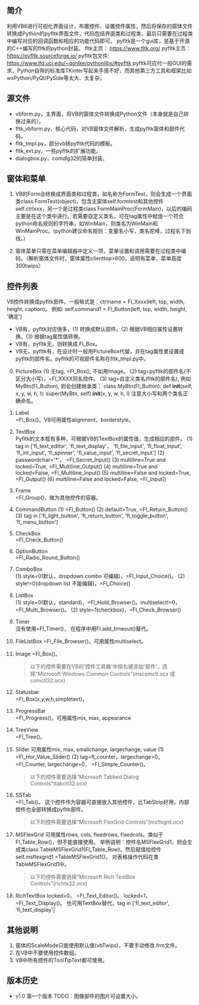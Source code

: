 ## 简介
利用VB6进行可视化界面设计，布置控件、设置控件属性，然后将保存的窗体文件转换成Python的pyfltk界面文件，代码包括界面类和过程类，最后只需要在过程类中编写对应的回调函数和相应的功能代码即可。
pyfltk是一个gui库，是基于开源的C++编写的fltk的python封装。
fltk主页： https://www.fltk.org/
pyfltk主页： https://pyfltk.sourceforge.io/
pyfltk包文件: https://www.lfd.uci.edu/~gohlke/pythonlibs/#pyfltk
pyfltk可应付一般GUI的需求，Python自带的标准库TKinter写起来手感不好，而其他第三方工具和框架比如wxPython/PyQt/PySide等太大、太复杂。

## 源文件
* vbform.py，主界面，将VB的窗体文件转换成Python文件（本身就是自己转换过来的）。
* fltk_vbform.py，核心代码，对VB窗体文件解析，生成pyfltk窗体和部件代码。
* fltk_tmpl.py，部分vb转pyfltk代码的模板。
* fltk_ext.py，一些pyfltk的扩展功能。
* dialogbox.py，comdlg32的简单封装。

## 窗体和菜单
1. VB的Form会转换成界面类和过程类，如名称为FormTest，则会生成一个界面类class FormTest(object)，包含主窗体self.formtest和其他控件self.ctrlxxx，另一个是过程类class FormMainProc(FormMain)，以后的编码主要是在这个类中进行。若需要自定义类名，可在tag属性中赋值一个符合python命名规则的字符串，如WinMain，则类名为WinMain和WinMainProc。(python建议命名规则：变量名小写，类名驼峰，过程名下划线。)

2. 窗体菜单只需在菜单编辑器中定义一项，菜单设置和调用需要在过程类中编码。（解析窗体文件时，窗体属性clienttop>600，说明有菜单，菜单高度300twips）


## 控件列表
VB控件转换成pyfltk部件，一般格式是：ctrlname = Fl_Xxxx(left, top, width, height, caption)。
例如: self.command1 = Fl_Button(left, top, width, height, '确定')
* VB有，pyfltk对应很多，(1) 转换成默认部件。(2) 根据VB相应属性设置转换。(3) 根据tag属性值转换。
* VB有，pyfltk无，则转换成 Fl_Box。
* VB无，pyfltk有，在设计时一般用PictureBox代替，并在tag属性里设置成pyfltk的部件名。pyfltk的可视部件名称在fltk_tmpl.py中。


0. PictureBox
	(1) 无tag, =Fl_Box(), 不如用Image。
	(2) tag=pyfltk的部件名(不区分大小写)，=Fl_XXXX同名控件。
	(3) tag=自定义类名(fltk的部件名), 例如MyBtn(Fl_Button), 则会创建继承类：
		class MyBtn(Fl_Button):
			def __init__(self, x, y, w, h, l):
				super(MyBtn, self).__init__(x, y, w, h, l)
        注意大小写和两个类名正确命名。

1. Label    
    =Fl_Box()。VB可用属性alignment，borderstyle。
2. TextBox    
    Pyfltk的文本框有多种，可根据VB的TextBox的属性值，生成相应的部件。
    (1) tag in ['fl_text_editor', 'fl_text_display'， 'fl_file_input', 'fl_float_input', 'fl_int_input', 'fl_spinner', 'fl_value_input', 'fl_secret_input']
    (2) passwordchar='*'， =Fl_Secret_Input()
    (3) multiline=True and locked=True, =Fl_Multiline_Output()
    (4) multiline=True and locked=False, =Fl_Multiline_Input()
    (5) multiline=False and locked=True, =Fl_Output()
    (6) multiline=False and locked=False, =Fl_Input()
3. Frame    
    =Fl_Group()，做为其他控件的容器。
4. CommandButton
	(1) =Fl_Button()
	(2) default=True, =Fl_Return_Button()
	(3) tag in ['fl_light_button', 'fl_return_button', 'fl_toggle_button', 'fl_menu_button'] 
5. CheckBox    
    =Fl_Check_Button()
6. OptionButton    
    =Fl_Radio_Round_Button()
7. ComboBox    
	(1) style=0(默认，dropdown combo 可编辑)，=Fl_Input_Choice()。
	(2) style!=0(dropdown list 不能编辑)，=Fl_Choice()
8. ListBox    
	(1) style=0(默认，standard)，=Fl_Hold_Browser()。multiselect!=0，=Fl_Multi_Browser()。
	(2) style=1(checkbox)，=Fl_Check_Browser()
9. Timer    
    没有使用=Fl_Timer()， 在程序中用Fl.add_timeout()替代。
10. FileListBox
	=Fl_File_Browser()。可用属性multiselect。
11. Image
    =Fl_Box()。
    
	>以下的控件需要在VB的'控件工具箱'中按右键添加'部件'，选择“Microsoft Windows Common Controls”(mscomctl.ocx 或 comctl32.ocx) 

13. Statusbar    
    =Fl_Box(x,y,w,h,simpletext)。
14. ProgressBar    
    =Fl_Progress()。可用属性mix, max, appearance
15. TreeView    
    =Fl_Tree()。
16. Slider 
	可用属性mix, max, smallchange, largechange, value
	(1) =Fl_Hor_Value_Slider()
	(2) tag=fl_counter，largechange>0，=Fl_Counter, largechange=0， =Fl_Simple_Counter()。

	>以下的控件需要选择“Microsoft Tabbed Dialog Controls”(tabctl32.ocx)
	
17. SSTab    
    =Fl_Tab()。
    这个控件作为容器可直接放入其他控件，比TabStrip好用，内部控件也全部转换成pyfltk部件。
    
	>以下的控件需要选择“Microsoft FlexGrid Controls”(msflxgrd.ocx)
	
16. MSFlexGrid 
	可用属性rows, cols, fixedrows, fixedcols。类似于Fl_Table_Row()，但不能直接使用。
	举例说明：控件名MSFlexGrid1，则会生成类class TableMSFlexGrid1(Fl_Table_Row)，然后赋值给控件self.msflexgrid1 =TableMSFlexGrid1()。
	对表格操作代码在类TableMSFlexGrid1中。

	>以下的控件需要选择“Microsoft Rich TextBox Controls”(richtx32.ocx)
	
16. RichTextBox 
	locked=0， =Fl_Text_Editor()。
	locked=1， =Fl_Text_Display()。
    也可用TextBox替代，tag in ['fl_text_editor', 'fl_text_display']

## 其他说明
1. 窗体的ScaleMode只能使用默认值(vbTwips)，不要手动修改.frm文件。
2. 在VB中不要使用控件数组。
3. VB中所有控件的ToolTipText都可使用。

## 版本历史
*  v1.0 第一个版本
    TODO：图像部件的图片可设置大小。

  